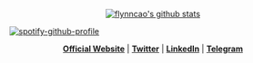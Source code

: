 

<!--
<p align="center" >
  <a href="https://www.flynncao.xyz"><img src="https://user-images.githubusercontent.com/29702341/176376771-53598eff-6c5c-4f40-8b44-a236ce31902b.jpg" alt="Flynn Cao's github stats"</a>
</p>

-->


<p align="center">
  <a href="https://github.com/edisonlee55"><img src="https://github-readme-stats.vercel.app/api?username=flynncao&hide_border=true&show_icons=true" alt="flynncao's github stats"></a>
</p>


[![spotify-github-profile](https://spotify-github-profile.vercel.app/api/view?uid=31yq55jcmnkkkuhe4irsa7kphjoy&cover_image=true&theme=default&show_offline=true&background_color=121212)](https://github.com/kittinan/spotify-github-profile)

<p align="center">
  <strong><a href="https://www.flynncao.xyz">Official Website</a></strong> |
  <strong><a href="https://twitter.com/real_flynncao">Twitter</a></strong> |
  <strong><a href="https://www.linkedin.com/in/zhenfei-cao-960b8b252/">LinkedIn</a></strong> |
  <strong><a href="https://www.t.me/weclove2008">Telegram</a></strong>
</p>


<!--

![Profile views counter](https://komarev.com/ghpvc/?username=flynncao&&style=flat-square) 

<br/>  

-->

  
<!--
![Top Langs](https://github-readme-stats.vercel.app/api/top-langs/?username=flynncao&layout=compact&hide=jupyter%20notebook)

<br/>  

-->




<!--
<div align="center" >  
<img style="margin: 10px" src="https://profilinator.rishav.dev/skills-assets/react-original-wordmark.svg" alt="React" height="25" />  
<img style="margin: 10px" src="https://profilinator.rishav.dev/skills-assets/bootstrap-plain.svg" alt="Bootstrap" height="25" />  
<img style="margin: 10px" src="https://profilinator.rishav.dev/skills-assets/css3-original-wordmark.svg" alt="CSS3" height="25" />  
<img style="margin: 10px" src="https://profilinator.rishav.dev/skills-assets/electron-original.svg" alt="Electron" height="25" />  
<img style="margin: 10px" src="https://profilinator.rishav.dev/skills-assets/html5-original-wordmark.svg" alt="HTML5" height="25" />  
<img style="margin: 10px" src="https://profilinator.rishav.dev/skills-assets/javascript-original.svg" alt="JavaScript" height="25" />  
<img style="margin: 10px" src="https://profilinator.rishav.dev/skills-assets/typescript-original.svg" alt="TypeScript" height="25" />  
<img style="margin: 10px" src="https://profilinator.rishav.dev/skills-assets/mysql-original-wordmark.svg" alt="MySQL" height="25" />  
<img style="margin: 10px" src="https://profilinator.rishav.dev/skills-assets/nginx-original.svg" alt="Nginx" height="25" />  
<img style="margin: 10px" src="https://profilinator.rishav.dev/skills-assets/sass-original.svg" alt="Sass" height="25" />  
<img style="margin: 10px" src="https://profilinator.rishav.dev/skills-assets/git-scm-icon.svg" alt="Git" height="25" />  
<img style="margin: 10px" src="https://profilinator.rishav.dev/skills-assets/nodejs-original-wordmark.svg" alt="Node.js" height="25" />  
<img style="margin: 10px" src="https://profilinator.rishav.dev/skills-assets/webpack-original.svg" alt="Webpack" height="25" /> 
<img style="margin: 10px" src="https://profilinator.rishav.dev/skills-assets/vuejs-original-wordmark.svg" alt="Vue.js" height="25" />  
<img style="margin: 10px" src="https://profilinator.rishav.dev/skills-assets/django-original.svg" alt="Django" height="25" />  
</div>  
-->













  

